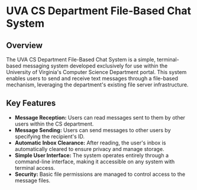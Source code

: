 # UVA CS Department File-Based Chat System

## Overview
The UVA CS Department File-Based Chat System is a simple, terminal-based messaging system developed exclusively for use within the University of Virginia's Computer Science Department portal. This system enables users to send and receive text messages through a file-based mechanism, leveraging the department's existing file server infrastructure.

## Key Features

- **Message Reception:** Users can read messages sent to them by other users within the CS department.
- **Message Sending:** Users can send messages to other users by specifying the recipient's ID.
- **Automatic Inbox Clearance:** After reading, the user's inbox is automatically cleared to ensure privacy and manage storage.
- **Simple User Interface:** The system operates entirely through a command-line interface, making it accessible on any system with terminal access.
- **Security:** Basic file permissions are managed to control access to the message files.

